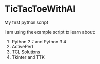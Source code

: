 # TicTacToeWithAI
My first python script

I am using the example script to learn about:

1. Python 2.7 and Python 3.4
2. ActivePerl 
3. TCL Solutions
4. Tkinter and TTK
